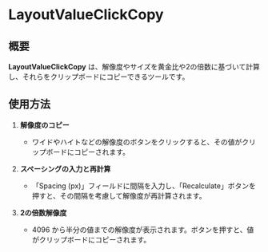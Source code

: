 
# LayoutValueClickCopy

## 概要

**LayoutValueClickCopy** は、解像度やサイズを黄金比や2の倍数に基づいて計算し、それらをクリップボードにコピーできるツールです。

## 使用方法

1. **解像度のコピー**
   - ワイドやハイトなどの解像度のボタンをクリックすると、その値がクリップボードにコピーされます。

2. **スペーシングの入力と再計算**
   - 「Spacing (px)」フィールドに間隔を入力し、「Recalculate」ボタンを押すと、その間隔を考慮して解像度が再計算されます。

3. **2の倍数解像度**
   - 4096 から半分の値までの解像度が表示されます。ボタンを押すと、値がクリップボードにコピーされます。

